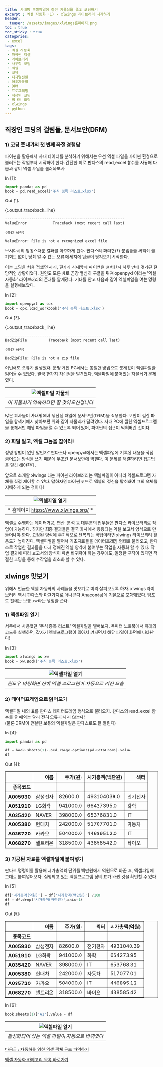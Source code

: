 ```yaml
---
title: 사내망 엑셀파일에 걸린 자물쇠를 뚫고 코딩하기
excerpt : 엑셀 자동화 (1) - xlwings 라이브러리 시작하기
header:
  teaser: /assets/images/xlwings홈페이지.png
toc : true
toc_sticky : true
categories: 
 - excel
tags:
 - 엑셀 자동화
 - 파이썬 엑셀
 - 라이브러리
 - 사무직 코딩
 - 엑셀
 - 코딩
 - 디지털전환
 - 업무자동화
 - DRM
 - 프로그래밍
 - 직장인 코딩
 - 회사원 코딩
 - xlwings
 - python
---
```


## 직장인 코딩의 걸림돌, 문서보안(DRM)

### 1) 코딩 풋내기의 첫 번째 좌절 경험담 

파이썬을 활용해서 사내 데이터를 분석하기 위해서는 우선 엑셀 파일을 
파이썬 환경으로 불러오는 작업부터 시작해야 한다. 간단한 예로 판다스의
read_excel 함수를 사용해 다음과 같이 엑셀 파일을 불러와보자. 

<div class="prompt input_prompt">
In&nbsp;[1]:
</div>

```python
import pandas as pd
book = pd.read_excel('주식 종목 리스트.xlsx')
```

<div class="prompt output_prompt">
Out&nbsp;[1]:
</div>


{:.output_traceback_line}

```
-------------------------------------------------------
ValueError            Traceback (most recent call last)

(중간 생략)

ValueError: File is not a recognized excel file
```

보시다시피 당황스러운 결과를 마주하게 된다. 판다스의 화려한(?) 문법들을 써먹어
볼 기회도 없이, 당최 알 수 없는 오류 메세지에 뒷골이 땡겨오기 시작한다.

이는 코딩을 처음 접했던 시기, 필자가 사내망에 파이썬을 설치한지 하루 만에 
겪게된 절망적인 상황이었다. 원인도 모른 채로 곧장 열심히 구글을 뒤져 
openpyxl 이라는 '엑셀 자동화' 라이브러리의 존재를 알게됐다. 기대를 안고
다음과 같이 엑셀파일을 여는 명령을 실행해보았다.

<div class="prompt input_prompt">
In&nbsp;[2]:
</div>

```python
import openpyxl as opx
book = opx.load_workbook('주식 종목 리스트.xlsx')
```

<div class="prompt output_prompt">
Out&nbsp;[2]:
</div>


{:.output_traceback_line}

```
---------------------------------------------------
BadZipFile          Traceback (most recent call last)

(중간 생략)

BadZipFile: File is not a zip file
```


이번에도 오류가 발생했다. 분명 개인 PC에서는 동일한 방법으로 문제없이 엑셀파일을 읽어올 수 있었다. 결국 한가지 차이점을 발견했다. 엑셀파일에 붙어있는 자물쇠가 문제였다.

|![엑셀파일 자물쇠](/assets/images/자물쇠.png)|
|:---:|
|*이 자물쇠가 익숙하다면 잘 찾아오신겁니다*|

많은 회사들이 사내망에서 생산된 파일에 문서보안(DRM)을 적용한다. 보안이 걸린 파일을 탐색기에서 찾아보면 위와 같이 자물쇠가 달려있다. 사내 PC에 깔린 엑셀프로그램을 통해서만 해당 파일을 열 수 있도록 되어 있어, 파이썬의 접근이 막혀버린 것이다. 

### 2) 파일 말고, 엑셀 그놈을 잡아라!

정녕 방법이 없단 말인가? 판다스나 openpyxl에서는 엑셀파일에 기록된 내용을 직접 긁어오는 방식을 쓰기 때문에 무조건 문서보안에 막힌다. 이 문제를 해결하려면 접근법을 달리 해야한다.

앞으로 소개할 xlwings 라는 파이썬 라이브러리는 액셀파일이 아니라 엑셀프로그램 자체를 직접 제어할 수 있다. 말하자면 파이썬 코드로 엑셀의 정신을 탈취하여 그의 육체를 지배하게 되는 것이다!

|![엑셀파일 열기](/assets/images/xlwings홈페이지.png)|
|:---:|
|* 홈페이지 https://www.xlwings.org/ *|

엑셀로 수행하는 데이터가공, 연산, 분석 등 대부분의 업무들은 판다스 라이브러리로 작업이 가능하다. 하지만 최종 결과물은 결국 회사에서 통용되는 엑셀 보고서 양식으로 만들어내야 한다. 고정된 양식에 주기적으로 반복되는 작업이라면 xlwings 라이브러리 활용도가 높아진다. 엑셀파일을 열어서 기초자료들을 데이터프레임 형태로 불러오고, 판다스로 작업한 결과들을 다시 정해진 엑셀 양식에 붙여넣는 작업을 자동화 할 수 있다. 작업 결과에 따라 보고서의 양식이 매번 바뀌어야 하는 경우에도, 일정한 규칙이 있다면 적절한 코딩을 통해 수작업을 최소화 할 수 있다.

## xlwings 맛보기

위에서 언급한 엑셀 자동화의 사례들을 맛보기로 미리 살펴보도록 하자. xlwings 라이브러리 역시 판다스와 마찬가지로 아나콘다(Anaconda)에 기본으로 포함돼있다. 임포트 할때는 보통 xw라는 별칭을 쓴다.

### 1) 엑셀파일 열기

서두에서 사용했던 '주식 종목 리스트' 엑셀파일을 열어보자. 주피터 노트북에서 아래의 코드를 실행하면, 갑자기 엑셀프로그램이 알아서 켜지면서 해당 파일이 화면에 나타난다!

<div class="prompt input_prompt">
In&nbsp;[3]:
</div>

```python
import xlwings as xw
book = xw.Book('주식 종목 리스트.xlsx')
```

|![엑셀파일 열기](/assets/images/xlwings_엑셀열기.png)|
|:---:|
|*윈도우 바탕화면 상에 엑셀 프로그램이 자동으로 켜진 모습*|

### 2) 데이터프레임으로 읽어오기

엑셀파일 내의 표를 판다스 데이터프레임 형식으로 불러오자. 판다스의 read_excel 함수를 쓸 때와는 달리 전혀 오류가 나지 않는다!   
(물론 DRM이 안걸린 보통의 엑셀파일은 판다스로도 잘 열린다)

<div class="prompt input_prompt">
In&nbsp;[4]:
</div>

```python
import pandas as pd

df = book.sheets(1).used_range.options(pd.DataFrame).value
df
```

<div class="prompt output_prompt">
Out&nbsp;[4]:
</div>




<div markdown="0">
<div>
<style scoped>
    .dataframe tbody tr th:only-of-type {
        vertical-align: middle;
    }

    .dataframe tbody tr th {
        vertical-align: top;
    }

    .dataframe thead th {
        text-align: right;
    }
</style>
<table border="1" class="dataframe">
  <thead>
    <tr style="text-align: right;">
      <th></th>
      <th>이름</th>
      <th>주가(원)</th>
      <th>시가총액(백만원)</th>
      <th>섹터</th>
    </tr>
    <tr>
      <th>종목코드</th>
      <th></th>
      <th></th>
      <th></th>
      <th></th>
    </tr>
  </thead>
  <tbody>
    <tr>
      <th>A005930</th>
      <td>삼성전자</td>
      <td>82600.0</td>
      <td>493104039.0</td>
      <td>전기전자</td>
    </tr>
    <tr>
      <th>A051910</th>
      <td>LG화학</td>
      <td>941000.0</td>
      <td>66427395.0</td>
      <td>화학</td>
    </tr>
    <tr>
      <th>A035420</th>
      <td>NAVER</td>
      <td>398000.0</td>
      <td>65376831.0</td>
      <td>IT</td>
    </tr>
    <tr>
      <th>A005380</th>
      <td>현대차</td>
      <td>242000.0</td>
      <td>51707701.0</td>
      <td>자동차</td>
    </tr>
    <tr>
      <th>A035720</th>
      <td>카카오</td>
      <td>504000.0</td>
      <td>44689512.0</td>
      <td>IT</td>
    </tr>
    <tr>
      <th>A068270</th>
      <td>셀트리온</td>
      <td>318500.0</td>
      <td>43858542.0</td>
      <td>바이오</td>
    </tr>
  </tbody>
</table>
</div>
</div>



### 3) 가공된 자료를 엑셀파일에 붙여넣기

판다스 명령어를 활용해 시가총액의 단위를 백만원에서 억원으로 바꾼 후, 엑셀파일에 그대로 붙여넣어보자. 실행되고 있는 엑셀프로그램 상의 표가 바뀐 것을 확인할 수 있다

<div class="prompt input_prompt">
In&nbsp;[5]:
</div>

```python
df['시가총액(억원)'] = df['시가총액(백만원)'] /100
df = df.drop('시가총액(백만원)',axis=1)
df
```

<div class="prompt output_prompt">
Out&nbsp;[5]:
</div>




<div markdown="0">
<div>
<style scoped>
    .dataframe tbody tr th:only-of-type {
        vertical-align: middle;
    }

    .dataframe tbody tr th {
        vertical-align: top;
    }

    .dataframe thead th {
        text-align: right;
    }
</style>
<table border="1" class="dataframe">
  <thead>
    <tr style="text-align: right;">
      <th></th>
      <th>이름</th>
      <th>주가(원)</th>
      <th>섹터</th>
      <th>시가총액(억원)</th>
    </tr>
    <tr>
      <th>종목코드</th>
      <th></th>
      <th></th>
      <th></th>
      <th></th>
    </tr>
  </thead>
  <tbody>
    <tr>
      <th>A005930</th>
      <td>삼성전자</td>
      <td>82600.0</td>
      <td>전기전자</td>
      <td>4931040.39</td>
    </tr>
    <tr>
      <th>A051910</th>
      <td>LG화학</td>
      <td>941000.0</td>
      <td>화학</td>
      <td>664273.95</td>
    </tr>
    <tr>
      <th>A035420</th>
      <td>NAVER</td>
      <td>398000.0</td>
      <td>IT</td>
      <td>653768.31</td>
    </tr>
    <tr>
      <th>A005380</th>
      <td>현대차</td>
      <td>242000.0</td>
      <td>자동차</td>
      <td>517077.01</td>
    </tr>
    <tr>
      <th>A035720</th>
      <td>카카오</td>
      <td>504000.0</td>
      <td>IT</td>
      <td>446895.12</td>
    </tr>
    <tr>
      <th>A068270</th>
      <td>셀트리온</td>
      <td>318500.0</td>
      <td>바이오</td>
      <td>438585.42</td>
    </tr>
  </tbody>
</table>
</div>
</div>



<div class="prompt input_prompt">
In&nbsp;[6]:
</div>

```python
book.sheets(1)['A1'].value = df
```

|![엑셀파일 열기](/assets/images/xlwings_엑셀바꾸기.png)|
|:---:|
|*활성화되어 있는 엑셀 파일이 자동으로 바뀌었다*|


[다음글 : 자동화를 위한 엑셀 객체 구조 파악하기 ](/excel/excel2)

[엑셀 자동화 카테고리 목록 바로가기](/excel) 
